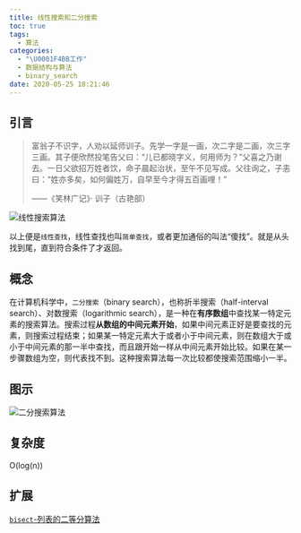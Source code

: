 ```yaml
---
title: 线性搜索和二分搜索
toc: true
tags:
  - 算法
categories:
  - "\U0001F4BB工作"
  - 数据结构与算法
  - binary_search
date: 2020-05-25 18:21:46
---
```


## 引言

> 富翁子不识字，人劝以延师训子。先学一字是一画，次二字是二画，次三字三画。其子便欣然投笔告父曰：“儿已都晓字义，何用师为？”父喜之乃谢去。一日父欲招万姓者饮，命子晨起治状，至午不见写成。父往询之，子恚曰：“姓亦多矣，如何偏姓万，自早至今才得五百画哩！”
>
> <right> ——《笑林广记》· 训子（古艳部）</right> 
 
![线性搜索算法](/images/Linear_search.gif)

以上便是`线性查找`，线性查找也叫`简单查找`，或者更加通俗的叫法“傻找”。就是从头找到尾，直到符合条件了才返回。

## 概念

在计算机科学中，`二分搜索`（binary search），也称折半搜索（half-interval search）、对数搜索（logarithmic search），是一种在**有序数组**中查找某一特定元素的搜索算法。搜索过程**从数组的中间元素开始**，如果中间元素正好是要查找的元素，则搜索过程结束；如果某一特定元素大于或者小于中间元素，则在数组大于或小于中间元素的那一半中查找，而且跟开始一样从中间元素开始比较。如果在某一步骤数组为空，则代表找不到。这种搜索算法每一次比较都使搜索范围缩小一半。

## 图示

![二分搜索算法](/images/Binary_search_into_array.png)

## 复杂度

O(log(n))

## 扩展

[`bisect`-列表的二等分算法](https://docs.python.org/3.6/library/bisect.html)
